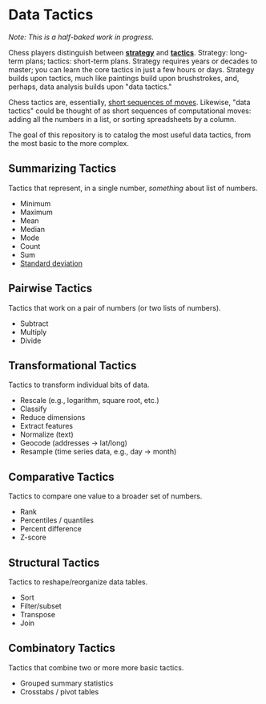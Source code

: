 # Data Tactics

*Note: This is a half-baked work in progress.*

Chess players distinguish between [__strategy__](http://en.wikipedia.org/wiki/Chess_strategy) and [__tactics__](http://en.wikipedia.org/wiki/Chess_tactic). Strategy: long-term plans; tactics: short-term plans. Strategy requires years or decades to master; you can learn the core tactics in just a few hours or days. Strategy builds upon tactics, much like paintings build upon brushstrokes, and, perhaps, data analysis builds upon "data tactics."

Chess tactics are, essentially, [short sequences of moves](http://www.chessfornovices.com/chessstrategyvstactics.html). Likewise, "data tactics" could be thought of as short sequences of computational moves: adding all the numbers in a list, or sorting spreadsheets by a column.

The goal of this repository is to catalog the most useful data tactics, from the most basic to the more complex.

## Summarizing Tactics

Tactics that represent, in a single number, *something* about list of numbers.

- Minimum
- Maximum
- Mean
- Median
- Mode
- Count
- Sum
- [Standard deviation](http://en.wikipedia.org/wiki/Standard_deviation)

## Pairwise Tactics

Tactics that work on a pair of numbers (or two lists of numbers).

- Subtract
- Multiply
- Divide

## Transformational Tactics

Tactics to transform individual bits of data.

- Rescale (e.g., logarithm, square root, etc.)
- Classify
- Reduce dimensions
- Extract features
- Normalize (text)
- Geocode (addresses -> lat/long)
- Resample (time series data, e.g., day -> month)

## Comparative Tactics

Tactics to compare one value to a broader set of numbers.

- Rank
- Percentiles / quantiles
- Percent difference
- Z-score

## Structural Tactics

Tactics to reshape/reorganize data tables.

- Sort
- Filter/subset
- Transpose
- Join
 
## Combinatory Tactics

Tactics that combine two or more more basic tactics.

- Grouped summary statistics
- Crosstabs / pivot tables
